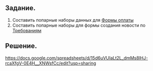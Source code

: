 ## Задание.

1. Составить попарные наборы данных для [Формы оплаты](https://test-stand.gb.ru/seminar_stands/payform/index.html)
2. Составить попарные наборы для формы создания новости по [Требованиям](https://docs.google.com/document/d/1MTC0uymOvS-msoNELqJsfJgnE2O1KBepY3YXT-XrkS0/edit)

## Решение.
https://docs.google.com/spreadsheets/d/15d6uVUIaLt2L_dmMs8lHJ-rcaXfgV-0E4H__XNWsfCc/edit?usp=sharing
